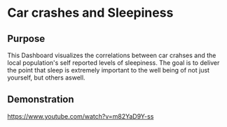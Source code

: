 # Car crashes and Sleepiness

## Purpose
This Dashboard visualizes the correlations between car crahses and the local population's self reported levels of sleepiness. The goal is to deliver the point that sleep is extremely important to the well being of not just yourself, but others aswell.

## Demonstration
https://www.youtube.com/watch?v=m82YaD9Y-ss
